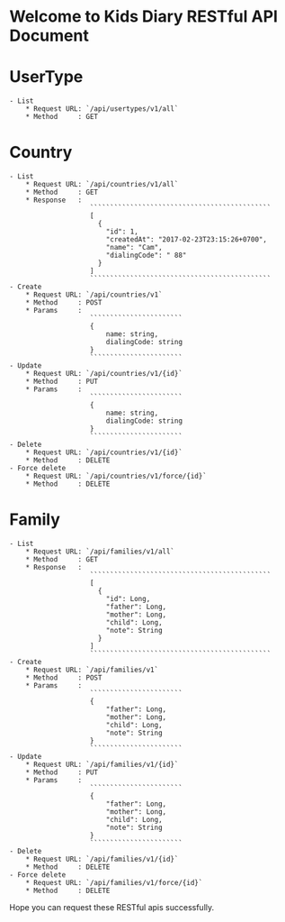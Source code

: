 # Welcome to Kids Diary RESTful API Document

# UserType

	- List
		* Request URL: `/api/usertypes/v1/all`
		* Method     : GET

# Country
	- List
		* Request URL: `/api/countries/v1/all`
		* Method     : GET
		* Response   :
						`````````````````````````````````````````````
						[
						  {
						    "id": 1,
						    "createdAt": "2017-02-23T23:15:26+0700",
						    "name": "Cam",
						    "dialingCode": " 88"
						  }
						]
						`````````````````````````````````````````````
	- Create
		* Request URL: `/api/countries/v1`
		* Method     : POST
		* Params     :
						```````````````````````
						{
							name: string,
							dialingCode: string
						}
						```````````````````````
	- Update
		* Request URL: `/api/countries/v1/{id}`
		* Method     : PUT
		* Params     :
						```````````````````````
						{
							name: string,
							dialingCode: string
						}
						```````````````````````
	- Delete
		* Request URL: `/api/countries/v1/{id}`
		* Method     : DELETE
	- Force delete
		* Request URL: `/api/countries/v1/force/{id}`
		* Method     : DELETE

# Family
	- List
		* Request URL: `/api/families/v1/all`
		* Method     : GET
		* Response   :
						`````````````````````````````````````````````
						[
						  {
						    "id": Long,
						    "father": Long,
						    "mother": Long,
						    "child": Long,
						    "note": String
						  }
						]
						`````````````````````````````````````````````
	- Create
		* Request URL: `/api/families/v1`
		* Method     : POST
		* Params     :
						```````````````````````
						{
						    "father": Long,
						    "mother": Long,
						    "child": Long,
						    "note": String
						}
						```````````````````````
	- Update
		* Request URL: `/api/families/v1/{id}`
		* Method     : PUT
		* Params     :
						```````````````````````
						{
							"father": Long,
						    "mother": Long,
						    "child": Long,
						    "note": String
						}
						```````````````````````
	- Delete
		* Request URL: `/api/families/v1/{id}`
		* Method     : DELETE
	- Force delete
		* Request URL: `/api/families/v1/force/{id}`
		* Method     : DELETE

Hope you can request these RESTful apis successfully.
